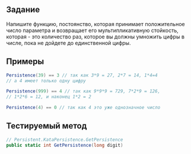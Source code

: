 ﻿## Задание

Напишите функцию, постоянство, которая принимает положительное число параметра и возвращает его мультипликативную
стойкость, которая - это количество раз, которое вы должны умножить цифры в числе, пока не дойдете до единственной
цифры.

## Примеры

```c#
Persistence(39) == 3 // так как 3*9 = 27, 2*7 = 14, 1*4=4
// а 4 имеет только одну цифру

Persistence(999) == 4 // так как 9*9*9 = 729, 7*2*9 = 126,
// 1*2*6 = 12, и наконец 1*2 = 2

Persistence(4) == 0 // так как 4 это уже однозначное число
```

## Тестируемый метод

```c#
// Persistent.KataPersistence.GetPersistence
public static int GetPersistence(long digit) 
```
